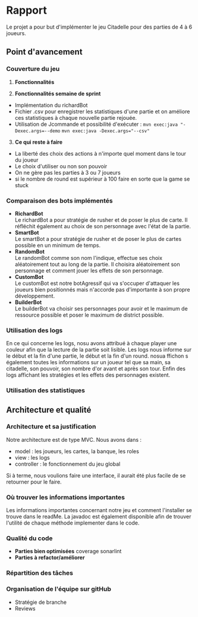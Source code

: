 # Rapport 

Le projet a pour but d'implémenter le jeu Citadelle pour des parties de 4 à 6 joueurs. 

## Point d'avancement

### Couverture du jeu

1. **Fonctionnalités**

2. **Fonctionnalités semaine de sprint** 
- Implémentation du richardBot 
- Fichier .csv pour enregistrer les statistiques d'une partie et on améliore ces statistiques à chaque nouvelle partie rejouée. 
- Utilisation de Jcommande et possibilité d'exécuter : `mvn exec:java "-Dexec.args=--demo` `mvn exec:java -Dexec.args="--csv"` 
3. **Ce qui reste à faire**
- La liberté des choix des actions à n'importe quel moment dans le tour du joueur
- Le choix d'utiliser ou non son pouvoir
- On ne gère pas les parties à 3 ou 7 joueurs 
- si le nombre de round est supérieur à 100 faire en sorte que la game se stuck

### Comparaison des bots implémentés

- **RichardBot**
<Br> Le richardBot a pour stratégie de rusher et de poser le plus de carte. Il réfléchit également au choix de son personnage avec l'état de la partie. 
- **SmartBot**
<Br> Le smartBot a pour stratégie de rusher et de poser le plus de cartes possible en un minimum de temps. 
- **RandomBot**
<Br>Le randomBot comme son nom l'indique, effectue ses choix aléatoirement tout au long de la partie. Il choisira aléatoirement son personnage et comment jouer les effets de son personnage. 
- **CustomBot**
<Br>Le customBot est notre botAgressif qui va s'occuper d'attaquer les joueurs bien positionnés mais n'accorde pas d'importante à son propre développement. 
- **BuilderBot**
<Br>Le builderBot va choisir ses personnages pour avoir et le maximum de ressource possible et poser le maximum de district possible. 



### Utilisation des logs 
En ce qui concerne les logs, nosu avons attribué à chaque player une couleur afin que la lecture de la partie soit lisible.
Les logs nous informe sur le début et la fin d'une partie, le début et la fin d'un round. nosua ffichon s également toutes les informations sur un joueur tel que sa main, sa citadelle, son pouvoir, son nombre d'or avant et après son tour. Enfin des logs affichant les stratégies et les effets des personnages existent.

### Utilisation des statistiques 


## Architecture et qualité 

### Architecture et sa justification 

Notre architecture est de type MVC. Nous avons dans : 
- model : les joueurs, les cartes, la banque, les roles 
- view : les logs
- controller : le fonctionnement du jeu global

Si à terme, nous voulions faire une interface, il aurait été plus facile de se retourner pour le faire. 
### Où trouver les informations importantes 

Les informations importantes concernant notre jeu et comment l'installer se trouve dans le readMe. La javadoc est également disponible afin de trouver l'utilité de chaque méthode implementer dans le code. 
### Qualité du code 

- **Parties bien optimisées**
coverage
sonarlint
- **Parties à refactor/améliorer**


### Répartition des tâches


### Organisation de l'équipe sur gitHub

- Stratégie de branche 
- Reviews


